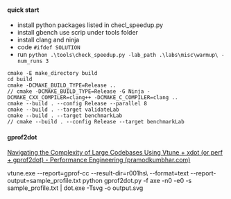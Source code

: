 #### quick start
* install python packages listed in checl_speedup.py
* install gbench use scrip under tools folder
* install clang and ninja
* code ```#ifdef SOLUTION```
* run ```python .\tools\check_speedup.py -lab_path .\labs\misc\warmup\ -num_runs 3```
```
cmake -E make_directory build
cd build
cmake -DCMAKE_BUILD_TYPE=Release ..
// cmake -DCMAKE_BUILD_TYPE=Release -G Ninja -DCMAKE_CXX_COMPILER=clang++ -DCMAKE_C_COMPILER=clang ..
cmake --build . --config Release --parallel 8 
cmake --build . --target validateLab
cmake --build . --target benchmarkLab
// cmake --build . --config Release --target benchmarkLab
```

#### gprof2dot

[Navigating the Complexity of Large Codebases Using Vtune + xdot (or perf + gprof2dot) - Performance Engineering (pramodkumbhar.com)](https://pramodkumbhar.com/2024/04/navigating-the-complexity-of-large-codebases-using-vtune-xdot-or-perf-gprof2dot/)

vtune.exe --report=gprof-cc --result-dir=r001hs\ --format=text --report-output=sample_profile.txt
python gprof2dot.py  -f axe -n0 -e0 -s sample_profile.txt | dot.exe  -Tsvg -o output.svg